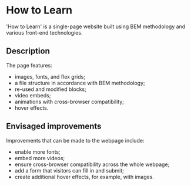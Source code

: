 # How to Learn

'How to Learn' is a single-page website built using BEM methodology and various front-end technologies.

## Description

The page features:

- images, fonts, and flex grids;
- a file structure in accordance with BEM methodology;
- re-used and modified blocks;
- video embeds;
- animations with cross-browser compatibility;
- hover effects.

## Envisaged improvements

Improvements that can be made to the webpage include:

- enable more fonts;
- embed more videos;
- ensure cross-browser compatibility across the whole webpage;
- add a form that visitors can fill in and submit;
- create additional hover effects, for example, with images.